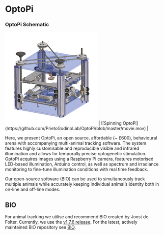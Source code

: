 # OptoPi

### OptoPi Schematic
<img src="https://github.com/PrietoGodinoLab/OptoPi/blob/master/OptoPi_shematic.png" width="300" height="300"> 
| ![Spinning OptoPi](https://github.com/PrietoGodinoLab/OptoPi/blob/master/movie.mov) |

Here, we present OptoPi, an open source, affordable (~ £600), behavioural arena with accompanying multi-animal tracking software. The system features highly customisable and reproducible visible and infrared illumination and allows for temporally precise optogenetic stimulation. OptoPi acquires images using a Raspberry Pi camera, features motorised LED-based illumination, Arduino control, as well as spectrum and irradiance monitoring to fine-tune
illumination conditions with real time feedback.

Our open-source software (BIO) can be used to simultaneously track multiple animals while accurately keeping individual animal’s identity both in on-line and off-line modes. 

## BIO

For animal tracking we utilise and recommend BIO created by Joost de Folter. Currently, we use the [v1.7.6 release](https://github.com/folterj/BioImageOperation/releases/tag/v1.7.6). For the latest, actively maintained BIO repository see [BIO](https://github.com/folterj/BioImageOperation).




